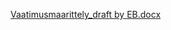 [Vaatimusmaarittely_draft by EB.docx](/.attachments/Vaatimusmaarittely_draft%20by%20EB-3a286273-e54a-45a3-9c45-713164b4ca08.docx)